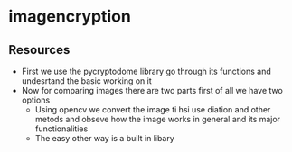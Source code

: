 # imagencryption
## Resources
- First we use the pycryptodome library go through its functions and undesrtand the basic working on it
- Now for comparing images there are two parts first of all we have two options
  -  Using opencv we convert the image ti hsi use diation and other metods and obseve  how the image works in general and its major functionalities 
  -  The easy other way is a built in libary
  
